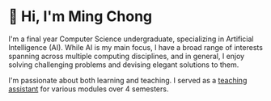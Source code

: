 # 👋 Hi, I'm Ming Chong

I'm a final year Computer Science undergraduate, specializing in Artificial Intelligence (AI). While AI is my main focus, I have a broad range of interests spanning across multiple computing disciplines, and in general, I enjoy solving challenging problems and devising elegant solutions to them.

I'm passionate about both learning and teaching. I served as a [teaching assistant](experience.html#teaching-assistant) for various modules over 4 semesters.
